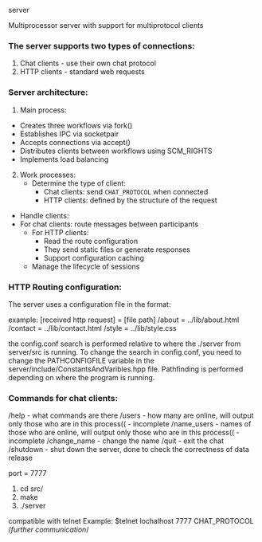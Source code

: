 server

Multiprocessor server with support for multiprotocol clients

### The server supports two types of connections:
1. Chat clients - use their own chat protocol
2. HTTP clients - standard web requests

### Server architecture:
1. Main process:
- Creates three workflows via fork()
- Establishes IPC via socketpair
- Accepts connections via accept()
- Distributes clients between workflows using SCM_RIGHTS
- Implements load balancing

2. Work processes:
   - Determine the type of client:
     - Chat clients: send `CHAT_PROTOCOL` when connected
     - HTTP clients: defined by the structure of the request
- Handle clients:
- For chat clients: route messages between participants
     - For HTTP clients: 
       - Read the route configuration
       - They send static files or generate responses
       - Support configuration caching
   - Manage the lifecycle of sessions

### HTTP Routing configuration:
The server uses a configuration file in the format:

example:
[received http request] = [file path]
/about = ../lib/about.html
/contact = ../lib/contact.html
/style = ../lib/style.css

the config.conf search is performed relative to where the ./server from server/src is running.
To change the search in config.conf, you need to change the PATHCONFIGFILE variable in
the server/include/ConstantsAndVaribles.hpp file.
Pathfinding is performed depending on where the program is running.

### Commands for chat clients:
/help - what commands are there
/users - how many are online, will output only those who are in this process(( - incomplete
/name_users - names of those who are online, will output only those who are in this process(( - incomplete 
/change_name - change the name
/quit - exit the chat
/shutdown - shut down the server, done to check the correctness of data release

port = 7777

1. cd src/
2. make
3. ./server


compatible with telnet
Example:
$telnet lochalhost 7777
CHAT_PROTOCOL
/*further communication*/
